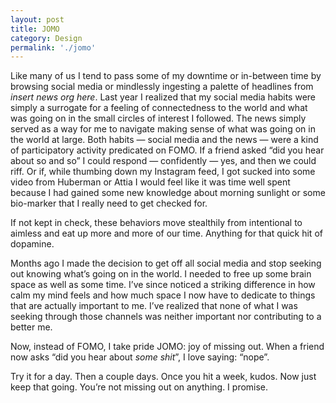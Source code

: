 ```yaml
---
layout: post
title: JOMO
category: Design
permalink: './jomo'
---
```


Like many of us I tend to pass some of my downtime or in-between time by browsing social media or mindlessly ingesting a palette of headlines from *insert news org here*. Last year I realized that my social media habits were simply a surrogate for a feeling of connectedness to the world and what was going on in the small circles of interest I followed. The news simply served as a way for me to navigate making sense of what was going on in the world at large. Both habits — social media and the news — were a kind of participatory activity predicated on FOMO. If a friend asked “did you hear about so and so” I could respond — confidently — yes, and then we could riff. Or if, while thumbing down my Instagram feed, I got sucked into some video from Huberman or Attia I would feel like it was time well spent because I had gained some new knowledge about morning sunlight or some bio-marker that I really need to get checked for.

If not kept in check, these behaviors move stealthily from intentional to aimless and eat up more and more of our time. Anything for that quick hit of dopamine.

Months ago I made the decision to get off all social media and stop seeking out knowing what’s going on in the world. I needed to free up some brain space as well as some time. I’ve since noticed a striking difference in how calm my mind feels and how much space I now have to dedicate to things that are actually important to me. I’ve realized that none of what I was seeking through those channels was neither important nor contributing to a better me.

Now, instead of FOMO, I take pride JOMO: joy of missing out. When a friend now asks “did you hear about *some shit*”, I love saying: “nope”.

Try it for a day. Then a couple days. Once you hit a week, kudos. Now just keep that going. You’re not missing out on anything. I promise.
